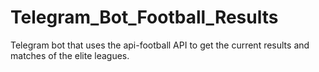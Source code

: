 # Telegram_Bot_Football_Results
 Telegram bot that uses the api-football API to get the current results and matches of the elite leagues.

